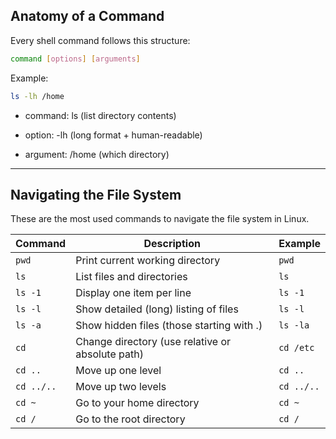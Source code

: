 ## Anatomy of a Command

Every shell command follows this structure:

```bash
command [options] [arguments]
```

Example:

```bash
ls -lh /home
```
- command: ls (list directory contents)

- option: -lh (long format + human-readable)

- argument: /home (which directory)

---

## Navigating the File System
These are the most used commands to navigate the file system in Linux.

| Command    | Description                                      | Example    |
| ---------- | ------------------------------------------------ | ---------- |
| `pwd`      | Print current working directory                  | `pwd`      |
| `ls`       | List files and directories                       | `ls`       |
| `ls -1`    | Display one item per line                        | `ls -1`    |
| `ls -l`    | Show detailed (long) listing of files            | `ls -l`    |
| `ls -a`    | Show hidden files (those starting with .)        | `ls -la`   |
| `cd`       | Change directory (use relative or absolute path) | `cd /etc`  |
| `cd ..`    | Move up one level                                | `cd ..`    |
| `cd ../..` | Move up two levels                               | `cd ../..` |
| `cd ~`     | Go to your home directory                        | `cd ~`     |
| `cd /`     | Go to the root directory                         | `cd /`     |

